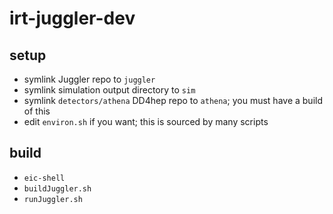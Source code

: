 # irt-juggler-dev

## setup
- symlink Juggler repo to `juggler`
- symlink simulation output directory to `sim`
- symlink `detectors/athena` DD4hep repo to `athena`; you must have a build of this
- edit `environ.sh` if you want; this is sourced by many scripts

## build
- `eic-shell`
- `buildJuggler.sh`
- `runJuggler.sh`

